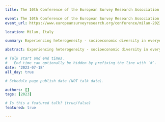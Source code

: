 ```yaml
---
title: The 10th Conference of the European Survey Research Association  

event: The 10th Conference of the European Survey Research Association 
event_url: https://www.europeansurveyresearch.org/conference/milan-2023/

location: Milan, Italy

summary: Experiencing heterogeneity - socioeconomic diversity in everyday interactions and attitudes towards inequality across contemporary societies (Gonzalo Franetovic). Overcoming the structuralist/individualist dichotomy - Inequality beliefs from a new network and comparative perspective (Arturo Bertero). EU solidarity in troubling times - does cultural cleavage matter? (Simona Guglielmi). 

abstract: Experiencing heterogeneity - socioeconomic diversity in everyday interactions and attitudes towards inequality across contemporary societies (Gonzalo Franetovic). Overcoming the structuralist/individualist dichotomy - Inequality beliefs from a new network and comparative perspective (Arturo Bertero). EU solidarity in troubling times - does cultural cleavage matter? (Simona Guglielmi). 

# Talk start and end times.
#   End time can optionally be hidden by prefixing the line with `#`.
date: '2023-07-18'
all_day: true

# Schedule page publish date (NOT talk date).

authors: []
tags: [2023]

# Is this a featured talk? (true/false)
featured: true

---
```


